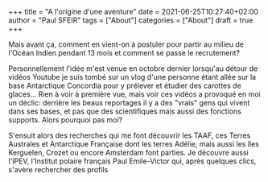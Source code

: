 +++
title = "A l'origine d'une aventure"
date = 2021-06-25T10:27:40+02:00
author = "Paul SFEIR"
tags = ["About"]
categories = ["About"]
draft = true
+++

Mais avant ça, comment en vient-on à postuler pour partir au milieu de l'Océan Indien pendant 13 mois et comment se passe le recrutement?

Personnellement l'idée m'est venue en octobre dernier lorsqu'au détour de vidéos Youtube je suis tombé sur un vlog d'une personne étant allée sur la base Antarctique Concordia pour y prélever et étudier des carottes de glaces... Rien à voir à première vue, mais voir ces vidéos a provoqué en moi un déclic: derrière les beaux reportages il y a des "vrais" gens qui vivent dans ses bases, et pas que des scientifiques mais aussi des fonctions supports. Alors pourquoi pas moi?

S'ensuit alors des recherches qui me font découvrir les TAAF, ces Terres Australes et Antarctique Française dont les terres Adélie, mais aussi les îles Kerguelen, Crozet ou encore Amsterdam font parties. Je découvre aussi l'IPEV, l'Institut polaire français Paul Emile-Victor qui, après quelques clics, s'avère rechercher des profils



[^1]: Institut polaire français Paul Emile-Victor
